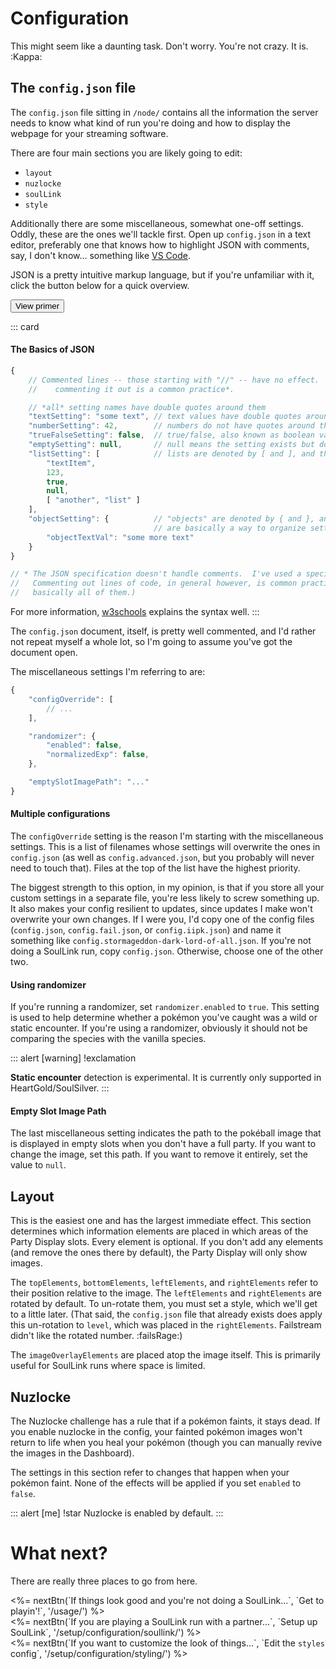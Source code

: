 Configuration
=============

This might seem like a daunting task.  Don't worry.  You're not crazy.  It is.  :Kappa:

The `config.json` file
----------------------

The `config.json` file <span class="text-muted">sitting in `/node/`</span> contains all the information the server needs to know what kind of run you're doing and how to display the webpage for your streaming software.

There are four main sections you are likely going to edit:

*   `layout`
*   `nuzlocke`
*   `soulLink`
*   `style`

Additionally there are some miscellaneous, somewhat one-off settings.  Oddly, these are the ones we'll tackle first.  Open up `config.json` in a text editor, preferably one that knows how to highlight JSON with comments, say, I don't know... something like [VS Code](http://code.visualstudio.com).

JSON is a pretty intuitive markup language, but if you're unfamiliar with it, click the button below for a quick overview.

<button class="btn btn-outline-me" data-toggle="collapse" data-target="#json-primer">View primer</button>
<div class="collapse" id="json-primer" markdown="1">

::: card
#### The Basics of JSON ####

```js
{
    // Commented lines -- those starting with "//" -- have no effect.  If you want to disable a setting, 
    //    commenting it out is a common practice*.

    // *all* setting names have double quotes around them
    "textSetting": "some text", // text values have double quotes around them
    "numberSetting": 42,        // numbers do not have quotes around them (unless they also contain text)
    "trueFalseSetting": false,  // true/false, also known as boolean values, do not have quotes around them
    "emptySetting": null,       // null means the setting exists but doesn't have a value; it has no quotes
    "listSetting": [            // lists are denoted by [ and ], and their items are separated by commas
        "textItem",
        123,
        true,
        null,
        [ "another", "list" ]
    ],
    "objectSetting": {          // "objects" are denoted by { and }, and for the purposes of config, 
                                // are basically a way to organize settings
        "objectTextVal": "some more text"
    }
}

// * The JSON specification doesn't handle comments.  I've used a special loader that ignores them for convenience sake.
//   Commenting out lines of code, in general however, is common practice for langauges that support it.  (Which is 
//   basically all of them.)
```

For more information, [w3schools](https://www.w3schools.com/js/js_json_syntax.asp) explains the syntax well.
:::
</div>

The `config.json` document, itself, is pretty well commented, and I'd rather not repeat myself a whole lot, so I'm going to assume you've got the document open.

The miscellaneous settings I'm referring to are:

```js
{
    "configOverride": [
        // ...
    ],

    "randomizer": {
        "enabled": false,
        "normalizedExp": false,
    },

    "emptySlotImagePath": "..."
}
```

#### Multiple configurations ####

The `configOverride` setting is the reason I'm starting with the miscellaneous settings.  This is a list of filenames whose settings will overwrite the ones in `config.json` (as well as `config.advanced.json`, but you probably will never need to touch that).  Files at the top of the list have the highest priority.

The biggest strength to this option, in my opinion, is that if you store all your custom settings in a separate file, you're less likely to screw something up.  It also makes your config resilient to updates, since updates I make won't overwrite your own changes.  If I were you, I'd copy one of the config files (`config.json`, `config.fail.json`, or `config.iipk.json`) and name it something like `config.stormageddon-dark-lord-of-all.json`.  If you're not doing a SoulLink run, copy `config.json`.  Otherwise, choose one of the other two.

#### Using randomizer ####

If you're running a randomizer, set `randomizer.enabled` to `true`.  This setting is used to help determine whether a pokémon you've caught was a wild or static encounter.  If you're using a randomizer, obviously it should not be comparing the species with the vanilla species.

::: alert [warning] !exclamation

**Static encounter** detection is experimental.  It is currently only supported in HeartGold/SoulSilver.
:::


#### Empty Slot Image Path ####

The last miscellaneous setting indicates the path to the pokéball image that is displayed in empty slots when you don't have a full party.  If you want to change the image, set this path.  If you want to remove it entirely, set the value to `null`.

Layout
------

This is the easiest one and has the largest immediate effect.  This section determines which information elements are placed in which areas of the Party Display slots.  Every element is optional.  If you don't add any elements (and remove the ones there by default), the Party Display will only show images.

The `topElements`, `bottomElements`, `leftElements`, and `rightElements` refer to their position relative to the image.  The `leftElements` and `rightElements` are rotated by default.  To un-rotate them, you must set a style, which we'll get to a little later.  (That said, the `config.json` file that already exists does apply this un-rotation to `level`, which was placed in the `rightElements`.  Failstream didn't like the rotated number.  :failsRage:)

The `imageOverlayElements` are placed atop the image itself.  This is primarily useful for SoulLink runs where space is limited.

Nuzlocke <a id="nuzlocke-config">&nbsp;</a>
--------

The Nuzlocke challenge has a rule that if a pokémon faints, it stays dead.  If you enable nuzlocke in the config, your fainted pokémon images won't return to life when you heal your pokémon (though you can manually revive the images in the Dashboard).

The settings in this section refer to changes that happen when your pokémon faint.  None of the effects will be applied if you set `enabled` to `false`.

::: alert [me] !star
Nuzlocke is enabled by default.
:::

What next?
==========

There are really three places to go from here.

<div data-nb><%= nextBtn(`If things look good and you're not doing a SoulLink...`, `Get to playin'!`, '/usage/') %></div>
<div data-nb><%= nextBtn(`If you are playing a SoulLink run with a partner...`, `Setup up SoulLink`, '/setup/configuration/soullink/') %></div>
<div data-nb><%= nextBtn(`If you want to customize the look of things...`, `Edit the <code class="text-white">styles</code> config`, '/setup/configuration/styling/') %></div>